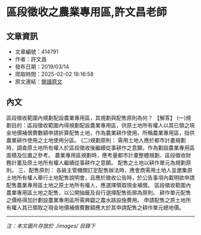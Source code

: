 # 區段徵收之農業專用區,許文昌老師

## 文章資訊
- 文章編號：414791
- 作者：許文昌
- 發布日期：2019/03/14
- 爬取時間：2025-02-02 18:16:58
- 原文連結：[閱讀原文](https://real-estate.get.com.tw/Columns/detail.aspx?no=414791)

## 內文
區段徵收範圍內規劃配設農業專用區，其規劃與配售原則為何？
【解答】
(一)規劃目的：區段徵收範圍內得規劃配設農業專用區，供原土地所有權人以其已領之現金地價補償費數額申請折算配售土地，作為農業耕作使用。所稱農業專用區，指供農業耕作使用之土地使用分區。
(二)規劃原則：
需用土地人應於都市計畫規劃時，調查原土地所有權人於區段徵收後繼續從事耕作之意願，作為劃設農業專用區面積及位置之參考。
農業專用區規劃時，應考量都市計畫整體規劃、區段徵收財務計畫及原土地所有權人繼續從事耕作之意願。
配售之土地以耕作單元為規劃原則。
三、配售原則：
各級主管機關訂定配售辦法時，應會商需用土地人並邀集原土地所有權人舉行土地配售說明會，且應於徵收公告時，於公告事項內載明欲申請配售農業專用區土地之原土地所有權人，應選擇領取現金補償。
區段徵收範圍內農業專用區土地之配售，以公開抽籤及自行選擇配售街廓為原則。
耕作單元配售之價格得加計劃設農業專用區所需興闢之農水路設施費用。
申請配售之原土地所有權人其已領取之現金地價補償費數額應大於其申請配售之耕作單元總地價。

---
*注：本文圖片存放於 ./images/ 目錄下*
